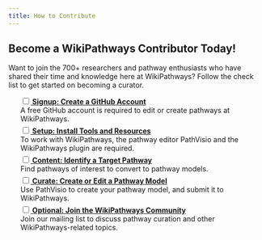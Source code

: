 ```yaml
---
title: How to Contribute
---
```

<h2>Become a WikiPathways Contributor Today!</h2>
<p>Want to join the 700+ researchers and pathway enthusiasts who have shared their time and knowledge here at WikiPathways? Follow the check list to get started on becoming a curator.

<ul style="list-style: none;">
    <li style="margin-bottom: 5px;"><input type="checkbox"><a href="https://www.github.com"><b> Signup: Create a GitHub Account</b></a>
        <br />A free GitHub account is required to edit or create pathways at WikiPathways.</li>
    <li style="margin-bottom: 5px;"><input type="checkbox"><a href="http://new.wikipathways.org/academy/stages/walk-install-pv/"><b> Setup: Install Tools and Resources</b></a>
        <br />To work with WikiPathways, the pathway editor PathVisio and the WikiPathways plugin are required.</li>
    <li style="margin-bottom: 5px;"><input type="checkbox"><a href="http://new.wikipathways.org/academy/stages/fig-met-1-overview/"><b> Content: Identify a Target Pathway</b></a>
        <br />Find pathways of interest to convert to pathway models.</li>
    <li style="margin-bottom: 5px;"><input type="checkbox"><a href="http://new.wikipathways.org/academy/stages/draw-geneproduct/"><b> Curate: Create or Edit a Pathway Model</b></a>
        <br />Use PathVisio to create your pathway model, and submit it to WikiPathways.</li>
    <li style="margin-bottom: 5px;"><input type="checkbox"><a href="https://groups.google.com/g/wikipathways-discuss"><b> Optional: Join the WikiPathways Community</b></a>
        <br />Join our mailing list to discuss pathway curation and other WikiPathways-related topics.</li>
</ul>
